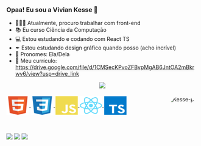 ### Opaa! Eu sou a Vivian Kesse 🌻



- 👩🏾‍💻 Atualmente, procuro trabalhar com front-end
- 📚 Eu curso Ciência da Computação
- 💻 Estou estudando e codando com React TS
- ✒ Estou estudando design gráfico quando posso (acho incrível)
- 📌 Pronomes: Ela/Dela
- 📑 Meu currículo: https://drive.google.com/file/d/1CMSecKPvoZFBvpMgAB6JntOA2mBkrwv6/view?usp=drive_link

<div align="center">
  <a href="https://github.com/VivianKesse
  <img height="180em" src="https://github-readme-stats.vercel.app/api?username=viviankesse&show_icons=true&theme=dracula&include_all_commits=true&count_private=true"/>
  <img height="180em" src="https://github-readme-stats.vercel.app/api/top-langs/?username=viviankesse&layout=compact&langs_count=7&theme=dracula"/>
</div>

                                                                                                                                                 
<div style="display: inline_block"><br /> 
  <img align="center" alt="Kesse-HTML" height="50" width="60" src="https://raw.githubusercontent.com/devicons/devicon/master/icons/html5/html5-original.svg">
  <img align="center" alt="Kesse-CSS" height="50" width="60" src="https://raw.githubusercontent.com/devicons/devicon/master/icons/css3/css3-original.svg">
  <img align="center" alt="Kesse-Js" height="50" width="60" src="https://raw.githubusercontent.com/devicons/devicon/master/icons/javascript/javascript-plain.svg">
  <img align="center" alt="Kesse-React" height="50" width="60" src="https://raw.githubusercontent.com/devicons/devicon/master/icons/react/react-original.svg">
  <img align="center" alt="Kesse-Ts" height="50" width="60" src="https://raw.githubusercontent.com/devicons/devicon/master/icons/typescript/typescript-plain.svg">
  <img align="right" alt="Kesse-pic" height="200" style="border-radius:70px;" src="https://cdn.discordapp.com/attachments/930255652046110781/950208398367027210/Design_sem_nome.gif" />

</div>
  
</div>
<br /><br />
<div> 
  
  <a href="https://www.instagram.com/_apolaris/" target="_blank"><img src="https://img.shields.io/badge/-Instagram-%23E4405F?style=for-the-badge&logo=instagram&logoColor=white" target="_blank"></a>
  <a href = "mailto:vivian.kessy1@gmail.com"><img src="https://img.shields.io/badge/-Gmail-%23333?style=for-the-badge&logo=gmail&logoColor=white" target="_blank"></a>
  <a href="https://www.linkedin.com/in/vivian-kesse" target="_blank"><img src="https://img.shields.io/badge/-LinkedIn-%230077B5?style=for-the-badge&logo=linkedin&logoColor=white" target="_blank"></a> 
